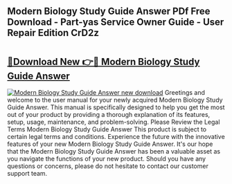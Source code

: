 ## Modern Biology Study Guide Answer PDf Free Download - Part-yas Service Owner Guide - User Repair Edition CrD2z

# <h2><a href="http://bc47871.oget.top/?id=Modern+Biology+Study+Guide+Answer">🔗Download New 👉🔴 Modern Biology Study Guide Answer</a></h2>

[![Modern Biology Study Guide Answer new download](https://i.imgur.com/5g1atiW.png)](http://bc47871.oget.top/?id=Modern+Biology+Study+Guide+Answer)
Greetings and welcome to the user manual for your newly acquired Modern Biology Study Guide Answer. This manual is specifically designed to help you get the most out of your product by providing a thorough explanation of its features, setup, usage, maintenance, and problem-solving. Please Review the Legal Terms Modern Biology Study Guide Answer This product is subject to certain legal terms and conditions. Experience the future with the innovative features of your new Modern Biology Study Guide Answer. It's our hope that the Modern Biology Study Guide Answer has been a valuable asset as you navigate the functions of your new product. Should you have any questions or concerns, please do not hesitate to contact our customer support team.
